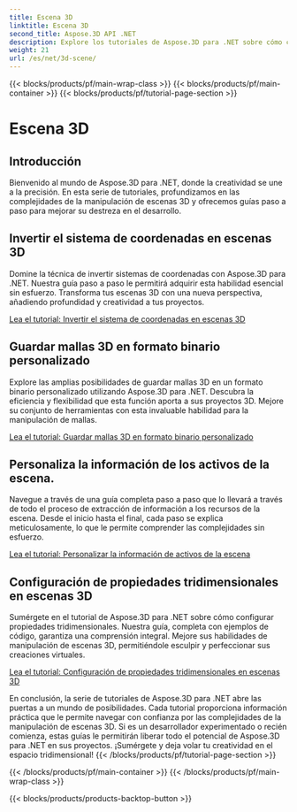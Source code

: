 ```yaml
---
title: Escena 3D
linktitle: Escena 3D
second_title: Aspose.3D API .NET
description: Explore los tutoriales de Aspose.3D para .NET sobre cómo cambiar la orientación del plano, exportar escenas a formato AMF comprimido, invertir sistemas de coordenadas y más.
weight: 21
url: /es/net/3d-scene/
---
```


{{< blocks/products/pf/main-wrap-class >}}
{{< blocks/products/pf/main-container >}}
{{< blocks/products/pf/tutorial-page-section >}}

# Escena 3D

## Introducción

Bienvenido al mundo de Aspose.3D para .NET, donde la creatividad se une a la precisión. En esta serie de tutoriales, profundizamos en las complejidades de la manipulación de escenas 3D y ofrecemos guías paso a paso para mejorar su destreza en el desarrollo.

## Invertir el sistema de coordenadas en escenas 3D

Domine la técnica de invertir sistemas de coordenadas con Aspose.3D para .NET. Nuestra guía paso a paso le permitirá adquirir esta habilidad esencial sin esfuerzo. Transforma tus escenas 3D con una nueva perspectiva, añadiendo profundidad y creatividad a tus proyectos.

[Lea el tutorial: Invertir el sistema de coordenadas en escenas 3D](./flip-coordinate-system/)

## Guardar mallas 3D en formato binario personalizado

Explore las amplias posibilidades de guardar mallas 3D en un formato binario personalizado utilizando Aspose.3D para .NET. Descubra la eficiencia y flexibilidad que esta función aporta a sus proyectos 3D. Mejore su conjunto de herramientas con esta invaluable habilidad para la manipulación de mallas.

[Lea el tutorial: Guardar mallas 3D en formato binario personalizado](./save-3d-meshes-binary-format/)


## Personaliza la información de los activos de la escena.

Navegue a través de una guía completa paso a paso que lo llevará a través de todo el proceso de extracción de información a los recursos de la escena. Desde el inicio hasta el final, cada paso se explica meticulosamente, lo que le permite comprender las complejidades sin esfuerzo.

[Lea el tutorial: Personalizar la información de activos de la escena](./information-to-scene/)

## Configuración de propiedades tridimensionales en escenas 3D

Sumérgete en el tutorial de Aspose.3D para .NET sobre cómo configurar propiedades tridimensionales. Nuestra guía, completa con ejemplos de código, garantiza una comprensión integral. Mejore sus habilidades de manipulación de escenas 3D, permitiéndole esculpir y perfeccionar sus creaciones virtuales.

[Lea el tutorial: Configuración de propiedades tridimensionales en escenas 3D](./set-3d-properties/)

En conclusión, la serie de tutoriales de Aspose.3D para .NET abre las puertas a un mundo de posibilidades. Cada tutorial proporciona información práctica que le permite navegar con confianza por las complejidades de la manipulación de escenas 3D. Si es un desarrollador experimentado o recién comienza, estas guías le permitirán liberar todo el potencial de Aspose.3D para .NET en sus proyectos. ¡Sumérgete y deja volar tu creatividad en el espacio tridimensional!
{{< /blocks/products/pf/tutorial-page-section >}}

{{< /blocks/products/pf/main-container >}}
{{< /blocks/products/pf/main-wrap-class >}}

{{< blocks/products/products-backtop-button >}}
